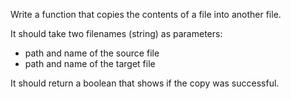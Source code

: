 Write a function that copies the contents of a file into another file.

It should take two filenames (string) as parameters:
- path and name of the source file
- path and name of the target file

It should return a boolean that shows if the copy was successful.
